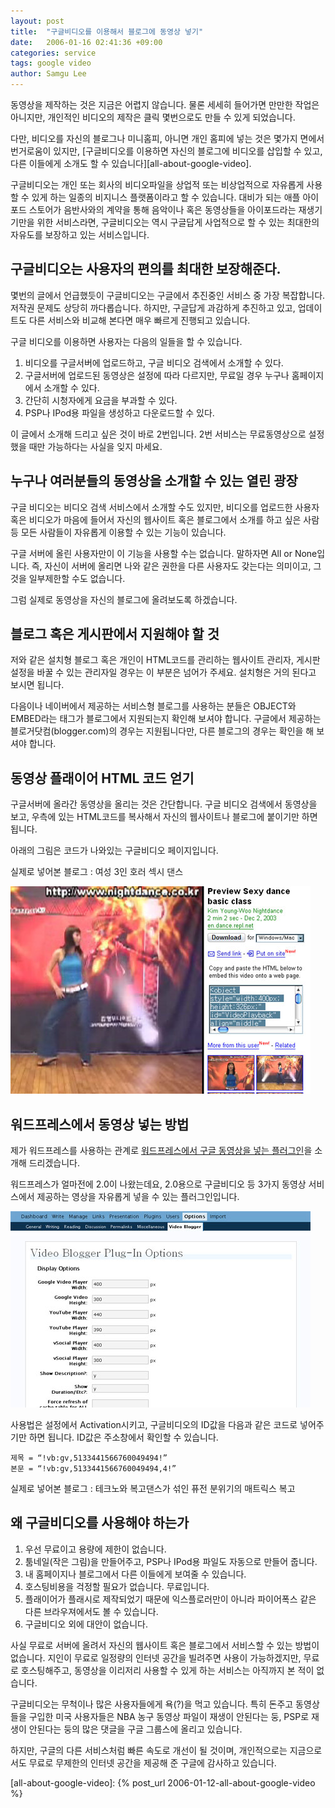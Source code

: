 ```yaml
---
layout: post
title:  "구글비디오를 이용해서 블로그에 동영상 넣기"
date:   2006-01-16 02:41:36 +09:00
categories: service
tags: google video
author: Samgu Lee
---
```

동영상을 제작하는 것은 지금은 어렵지 않습니다. 물론 세세히 들어가면 만만한 작업은 아니지만, 개인적인 비디오의 제작은 클릭 몇번으로도 만들 수 있게 되었습니다.

다만, 비디오를 자신의 블로그나 미니홈피, 아니면 개인 홈피에 넣는 것은 몇가지 면에서 번거로움이 있지만, [구글비디오를 이용하면 자신의 블로그에 비디오를 삽입할 수 있고, 다른 이들에게 소개도 할 수 있습니다][all-about-google-video].

구글비디오는 개인 또는 회사의 비디오파일을 상업적 또는 비상업적으로 자유롭게 사용할 수 있게 하는 일종의 비지니스 플랫폼이라고 할 수 있습니다. 대비가 되는 애플 아이포드 스토어가 음반사와의 계약을 통해 음악이나 혹은 동영상들을 아이포드라는 재생기기만을 위한 서비스라면, 구글비디오는 역시 구글답게 사업적으로 할 수 있는 최대한의 자유도를 보장하고 있는 서비스입니다.

## 구글비디오는 사용자의 편의를 최대한 보장해준다.

몇번의 글에서 언급했듯이 구글비디오는 구글에서 추진중인 서비스 중 가장 복잡합니다. 저작권 문제도 상당히 까다롭습니다. 하지만, 구글답게 과감하게 추진하고 있고, 업데이트도 다른 서비스와 비교해 본다면 매우 빠르게 진행되고 있습니다.

구글 비디오를 이용하면 사용자는 다음의 일들을 할 수 있습니다.

1. 비디오를 구글서버에 업로드하고, 구글 비디오 검색에서 소개할 수 있다.
2. 구글서버에 업로드된 동영상은 설정에 따라 다르지만, 무료일 경우 누구나 홈페이지에서 소개할 수 있다.
3. 간단히 시청자에게 요금을 부과할 수 있다.
4. PSP나 IPod용 파일을 생성하고 다운로드할 수 있다.

이 글에서 소개해 드리고 싶은 것이 바로 2번입니다. 2번 서비스는 무료동영상으로 설정했을 때만 가능하다는 사실을 잊지 마세요.

## 누구나 여러분들의 동영상을 소개할 수 있는 열린 광장

구글 비디오는 비디오 검색 서비스에서 소개할 수도 있지만, 비디오를 업로드한 사용자 혹은 비디오가 마음에 들어서 자신의 웹사이트 혹은 블로그에서 소개를 하고 싶은 사람 등 모든 사람들이 자유롭게 이용할 수 있는 기능이 있습니다.

구글 서버에 올린 사용자만이 이 기능을 사용할 수는 없습니다. 말하자면 All or None입니다. 즉, 자신이 서버에 올리면 나와 같은 권한을 다른 사용자도 갖는다는 의미이고, 그것을 일부제한할 수도 없습니다.

그럼 실제로 동영상을 자신의 블로그에 올려보도록 하겠습니다.

## 블로그 혹은 게시판에서 지원해야 할 것

저와 같은 설치형 블로그 혹은 개인이 HTML코드를 관리하는 웹사이트 관리자, 게시판 설정을 바꿀 수 있는 관리자일 경우는 이 부분은 넘어가 주세요. 설치형은 거의 된다고 보시면 됩니다.

다음이나 네이버에서 제공하는 서비스형 블로그를 사용하는 분들은 OBJECT와 EMBED라는 태그가 블로그에서 지원되는지 확인해 보셔야 합니다. 구글에서 제공하는 블로거닷컴(blogger.com)의 경우는 지원됩니다만, 다른 블로그의 경우는 확인을 해 보셔야 합니다.

## 동영상 플래이어 HTML 코드 얻기

구글서버에 올라간 동영상을 올리는 것은 간단합니다. 구글 비디오 검색에서 동영상을 보고, 우측에 있는 HTML코드를 복사해서 자신의 웹사이트나 블로그에 붙이기만 하면 됩니다.

아래의 그림은 코드가 나와있는 구글비디오 페이지입니다.

실제로 넣어본 블로그 : 여성 3인 호러 섹시 댄스

![구글비디오에서 HTML코드 얻기](/assets/my_google_video.jpg)

## 워드프레스에서 동영상 넣는 방법

제가 워드프레스를 사용하는 관계로 [워드프레스에서 구글 동영상을 넣는 플러그인](http://helmetcameracentral.com/2006/01/11/videobloggerplugin/)을 소개해 드리겠습니다.

워드프레스가 얼마전에 2.0이 나왔는데요, 2.0용으로 구글비디오 등 3가지 동영상 서비스에서 제공하는 영상을 자유롭게 넣을 수 있는 플러그인입니다.

![비디오 블로거 플러그인 옵션 화면 갈무리](/assets/vblogger.jpg)

사용법은 설정에서 Activation시키고, 구글비디오의 ID값을 다음과 같은 코드로 넣어주기만 하면 됩니다. ID값은 주소창에서 확인할 수 있습니다.

    제목 = “!vb:gv,5133441566760049494!”
    본문 = “!vb:gv,5133441566760049494,4!”

실제로 넣어본 블로그 : 테크노와 복고댄스가 섞인 퓨전 분위기의 매트릭스 복고

## 왜 구글비디오를 사용해야 하는가

1. 우선 무료이고 용량에 제한이 없습니다.
2. 툼네일(작은 그림)을 만들어주고, PSP나 IPod용 파일도 자동으로 만들어 줍니다.
3. 내 홈페이지나 블로그에서 다른 이들에게 보여줄 수 있습니다.
4. 호스팅비용을 걱정할 필요가 없습니다. 무료입니다.
5. 플래이어가 플래시로 제작되었기 때문에 익스플로러만이 아니라 파이어폭스 같은 다른 브라우져에서도 볼 수 있습니다.
6. 구글비디오 외에 대안이 없습니다.
   
사실 무료로 서버에 올려서 자신의 웹사이트 혹은 블로그에서 서비스할 수 있는 방법이 없습니다. 지인이 무료로 일정량의 인터넷 공간을 빌려주면 사용이 가능하겠지만, 무료로 호스팅해주고, 동영상을 이리저리 사용할 수 있게 하는 서비스는 아직까지 본 적이 없습니다.

구글비디오는 무척이나 많은 사용자들에게 욕(?)을 먹고 있습니다. 특히 돈주고 동영상들을 구입한 미국 사용자들은 NBA 농구 동영상 파일이 재생이 안된다는 둥, PSP로 재생이 안된다는 둥의 많은 댓글을 구글 그룹스에 올리고 있습니다.

하지만, 구글의 다른 서비스처럼 빠른 속도로 개선이 될 것이며, 개인적으로는 지금으로서도 무료로 무제한의 인터넷 공간을 제공해 준 구글에 감사하고 있습니다.

[all-about-google-video]: {% post_url 2006-01-12-all-about-google-video %}